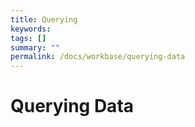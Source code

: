 ```yaml
---
title: Querying
keywords:
tags: []
summary: ""
permalink: /docs/workbase/querying-data
---
```


# Querying Data
